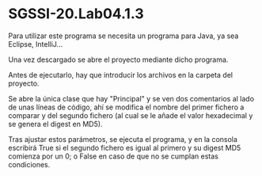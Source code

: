 # SGSSI-20.Lab04.1.3
Para utilizar este programa se necesita un programa para Java, ya sea Eclipse, IntelliJ...

Una vez descargado se abre el proyecto mediante dicho programa.

Antes de ejecutarlo, hay que introducir los archivos en la carpeta del proyecto.

Se abre la única clase que hay "Principal" y se ven dos comentarios al lado de unas líneas de código, ahí se modifica el nombre del primer fichero a comparar y del segundo fichero (al cual se le añade el valor hexadecimal y se genera el digest en MD5).

Tras ajustar estos parámetros, se ejecuta el programa, y en la consola escribirá True si el segundo fichero es igual al primero y su digest MD5 comienza por un 0; o False en caso de que no se cumplan estas condiciones.

